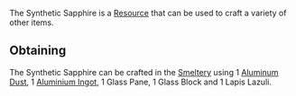 The Synthetic Sapphire is a [Resource](https://github.com/Slimefun/Slimefun4/wiki/Resources) that can be used to craft a variety of other items.

## Obtaining
The Synthetic Sapphire can be crafted in the [Smeltery](https://github.com/Slimefun/Slimefun4/wiki/Smeltery) using 1 [Aluminum Dust](https://github.com/Slimefun/Slimefun4/wiki/Dusts), 1 [Aluminium Ingot](https://github.com/Slimefun/Slimefun4/wiki/Ingots), 1 Glass Pane, 1 Glass Block and 1 Lapis Lazuli.
